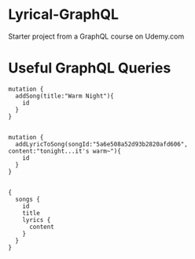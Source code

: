 # Lyrical-GraphQL
Starter project from a GraphQL course on Udemy.com

# Useful GraphQL Queries


```
mutation {
  addSong(title:"Warm Night"){
    id
  }
}
```
```

mutation {
  addLyricToSong(songId:"5a6e508a52d93b2820afd606", content:"tonight...it's warm~"){
    id
  }
}


```

```
{
  songs {
    id
    title
    lyrics {
      content
    }
  }
}
```
